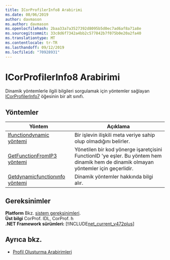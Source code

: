 ```yaml
---
title: ICorProfilerInfo8 Arabirimi
ms.date: 08/06/2019
author: davmason
ms.author: davmason
ms.openlocfilehash: 2baa33a7a3527392d8095b5d0ec7ad6af8a71a8e
ms.sourcegitcommit: 33c8d6f7342a4bb2c577842b7f075b0e20a2fa40
ms.translationtype: MT
ms.contentlocale: tr-TR
ms.lasthandoff: 09/12/2019
ms.locfileid: "70928931"
---
```

# <a name="icorprofilerinfo8-interface"></a>ICorProfilerInfo8 Arabirimi

Dinamik yöntemlerle ilgili bilgileri sorgulamak için yöntemler sağlayan [ICorProfilerInfo7](../../../../docs/framework/unmanaged-api/profiling/icorprofilerinfo7-interface.md) öğesinin bir alt sınıfı.

## <a name="methods"></a>Yöntemler  

| Yöntem|Açıklama|  
| ------------|-----------------|  
|[Ifunctiondynamic yöntemi](../../../../docs/framework/unmanaged-api/profiling/icorprofilerinfo8-isfunctiondynamic-method.md)| Bir işlevin ilişkili meta veriye sahip olup olmadığını belirler.|
|[GetFunctionFromIP3 yöntemi](../../../../docs/framework/unmanaged-api/profiling/icorprofilerinfo8-getfunctionfromip3-method.md)| Yönetilen bir kod yönerge işaretçisini FunctionID 'ye eşler. Bu yöntem hem dinamik hem de dinamik olmayan yöntemler için geçerlidir. |
|[Getdynamicfunctionınfo yöntemi](../../../../docs/framework/unmanaged-api/profiling/icorprofilerinfo8-getdynamicfunctioninfo-method.md)| Dinamik yöntemler hakkında bilgi alır. |

## <a name="requirements"></a>Gereksinimler  
**Platform** Bkz. [sistem gereksinimleri](../../../../docs/framework/get-started/system-requirements.md).  
**Üst bilgi** CorProf. IDL, CorProf. h  
**.NET Framework sürümleri:** [!INCLUDE[net_current_v472plus](../../../../includes/net-current-v472plus.md)]  

## <a name="see-also"></a>Ayrıca bkz.

- [Profil Oluşturma Arabirimleri](../../../../docs/framework/unmanaged-api/profiling/profiling-interfaces.md)
